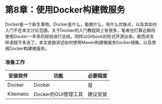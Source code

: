 # 第8章：使用Docker构建微服务

Docker是一个新生事物。Docker是什么，能做什么，有什么优缺点，以及其如何入门不在本文讨论范围。关于Docker的入门教程网上有很多，笔者也打算近期将使用Docker一年多的经验进行总结，同样以Gitbook的形式开源出来。故而闲言碎语就不多说了，本文直接讲述如何使用Maven构建微服务Docker镜像，以及使用Docker构建微服务。



### 准备工作

| 安装软件      | 功能             | 必要程度 |
| --------- | -------------- | ---- |
| Docker    | Docker         | 是    |
| Kitematic | Docker的GUI管理工具 | 建议安装 |


